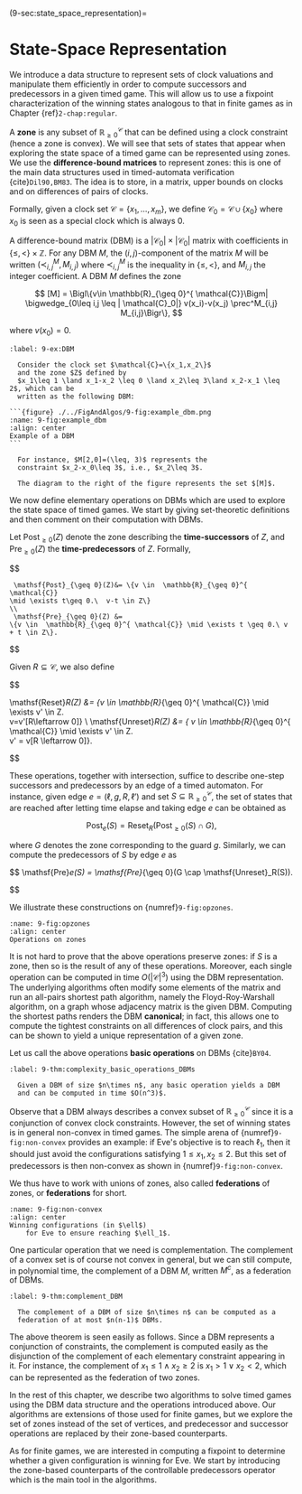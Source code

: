 (9-sec:state_space_representation)=
# State-Space Representation

We introduce a data structure to represent sets of clock
valuations and manipulate them efficiently in order to compute
successors and predecessors in a given timed game. This will allow us
to use a fixpoint characterization of the winning states analogous to
that in finite games as in Chapter {ref}`2-chap:regular`.

A **zone** is any subset of $\mathbb{R}_{\geq 0}^ \mathcal{C}$ that can be defined
using a clock constraint (hence a zone is convex).  We will see that
sets of states that appear when exploring the state space of a timed
game can be represented using zones.  We use the
**difference-bound matrices** to represent zones:
this is one of the main data structures used in timed-automata
verification {cite}`Dil90,BM83`. The idea is to store, in a matrix,
upper bounds on clocks and on differences of pairs of clocks.

Formally, given a clock
set $\mathcal{C}=\{x_1,\ldots,x_m\}$, we define $\mathcal{C}_0 =  \mathcal{C} \cup \{x_0\}$
where $x_0$ is seen as a
special clock which is always $0$.

A difference-bound matrix (DBM) is a $| \mathcal{C}_0|\times | \mathcal{C}_0|$
matrix with coefficients in $\{\mathord\leq,\mathord<\} \times
\mathbb{Z}$.  For any DBM $M$, the $(i,j)$-component of the matrix $M$
will be written $(\prec^M_{i,j}, M_{i,j})$ where $\prec^M_{i,j}$ is
the inequality in $\{\mathord\leq,\mathord<\}$, and $M_{i,j}$ the
integer coefficient. A DBM $M$ defines the zone

$$
  [M] = \Bigl\{v\in  \mathbb{R}_{\geq 0}^{ \mathcal{C}}\Bigm|
  \bigwedge_{0\leq i,j \leq | \mathcal{C}_0|} v(x_i)-v(x_j) \prec^M_{i,j} M_{i,j}\Bigr\},
$$

where $v(x_0) = 0$.

````{prf:example} An example of a DBM]
:label: 9-ex:DBM

  Consider the clock set $\mathcal{C}=\{x_1,x_2\}$
  and the zone $Z$ defined by 
  $x_1\leq 1 \land x_1-x_2 \leq 0 \land x_2\leq 3\land x_2-x_1 \leq 2$, which can be
  written as the following DBM:
  
```{figure} ./../FigAndAlgos/9-fig:example_dbm.png
:name: 9-fig:example_dbm
:align: center
Example of a DBM
```

  For instance, $M[2,0]=(\leq, 3)$ represents the
  constraint $x_2-x_0\leq 3$, i.e., $x_2\leq 3$.

  The diagram to the right of the figure represents the set $[M]$.

````

We now define elementary operations on DBMs which are used to explore
the state space of timed games. We start by giving set-theoretic
definitions and then comment on their computation with DBMs.

Let $\mathsf{Post}_{\geq 0}(Z)$ denote the zone describing the
**time-successors** of $Z$, and $\mathsf{Pre}_{\geq 0}(Z)$ the
**time-predecessors** of $Z$. Formally,

$$

     \mathsf{Post}_{\geq 0}(Z)&= \{v \in  \mathbb{R}_{\geq 0}^{ \mathcal{C}}
    \mid \exists t\geq 0.\  v-t \in Z\}
    \\
     \mathsf{Pre}_{\geq 0}(Z) &=
    \{v \in  \mathbb{R}_{\geq 0}^{ \mathcal{C}} \mid \exists t \geq 0.\ v + t \in Z\}.

$$

Given $R\subseteq \mathcal{C}$, we also define

$$

   \mathsf{Reset}_R(Z) &= \{v \in  \mathbb{R}_{\geq 0}^{ \mathcal{C}} \mid \exists v' \in Z.\
  v=v'[R\leftarrow 0]\} \\
   \mathsf{Unreset}_R(Z) &= \{ v \in  \mathbb{R}_{\geq 0}^{ \mathcal{C}} \mid \exists v' \in Z.\
  v' = v[R \leftarrow 0]\}.

$$

These operations, together with intersection, suffice to describe
one-step successors and predecessors by an edge of a timed automaton.
For instance, given edge $e=(\ell,g,R,\ell')$ and
set $S \subseteq  \mathbb{R}_{\geq 0}^ \mathcal{C}$, the set of states that are reached
after letting time elapse and taking edge $e$ can be obtained as

$$
   \mathsf{Post}_e(S) =  \mathsf{Reset}_R( \mathsf{Post}_{\geq 0}(S)\cap G),
$$

where $G$ denotes the zone corresponding to the guard $g$.
Similarly, we can compute the predecessors of $S$ by edge $e$ as

$$
 \mathsf{Pre}_e(S) =  \mathsf{Pre}_{\geq 0}(G \cap  \mathsf{Unreset}_R(S)).

$$

We illustrate these constructions on {numref}`9-fig:opzones`.

```{figure} ./../FigAndAlgos/9-fig:opzones.png
:name: 9-fig:opzones
:align: center
Operations on zones
```

It is not hard to prove that the above operations preserve zones: if $S$ is a
zone, then so is the result of any of these operations. Moreover, each
single operation can be computed in time $O(| \mathcal{C}|^3)$ using the
DBM representation. The underlying algorithms often modify some
elements of the matrix and run an all-pairs shortest path algorithm,
namely the Floyd-Roy-Warshall algorithm, on a graph whose adjacency
matrix is the given DBM.  Computing the shortest paths renders the DBM
**canonical**; in fact, this allows one to compute the tightest
constraints on all differences of clock pairs, and this can be shown
to yield a unique representation of a given zone.

Let us call the above operations **basic operations** on DBMs {cite}`BY04`.

````{prf:theorem} Complexity of basic operations on DBMs
:label: 9-thm:complexity_basic_operations_DBMs

  Given a DBM of size $n\times n$, any basic operation yields a DBM
  and can be computed in time $O(n^3)$.

````

Observe that a DBM always describes a convex subset
of $\mathbb{R}_{\geq 0}^ \mathcal{C}$ since it is a conjunction of convex clock
constraints. However, the set of winning states is in general
non-convex in timed games. The simple arena
of {numref}`9-fig:non-convex` provides an example: if Eve's objective
is to reach $\ell_1$, then it should just avoid the configurations
satisfying $1\leq x_1,x_2\leq 2$. But this set of predecessors is then
non-convex as shown in {numref}`9-fig:non-convex`.

We thus have to work with unions of zones, also called
**federations** of zones, or **federations** for short.

```{figure} ./../FigAndAlgos/9-fig:non-convex.png
:name: 9-fig:non-convex
:align: center
Winning configurations (in $\ell$)
    for Eve to ensure reaching $\ell_1$.

```

One particular operation that we need is complementation.
The complement of a convex set is of course not convex in general, but
we can still compute, in polynomial time, the complement of a DBM $M$,
written $M^c$, as a federation of DBMs.

````{prf:theorem} Complement of DBMs
:label: 9-thm:complement_DBM

  The complement of a DBM of size $n\times n$ can be computed as a
  federation of at most $n(n-1)$ DBMs.

````

The above theorem is seen easily as follows. Since a DBM represents a
conjunction of constraints, the complement is computed easily as the
disjunction of the complement of each elementary constraint appearing
in it.  For instance, the complement of $x_1\leq 1 \land x_2 \geq 2$ is
$x_1>1 \lor x_2<2$, which can be represented as the federation of two
zones.

In the rest of this chapter, we describe two algorithms to solve timed
games using the DBM data structure and the operations introduced
above. Our algorithms are extensions of those used for finite games,
but we explore the set of zones instead of the set of vertices, and
predecessor and successor operations are replaced by their zone-based
counterparts.

As for finite games, we are interested in computing a fixpoint to
determine whether a given configuration is winning for Eve. We start
by introducing the zone-based counterparts of the controllable predecessors operator
which
is the main tool in the algorithms.

